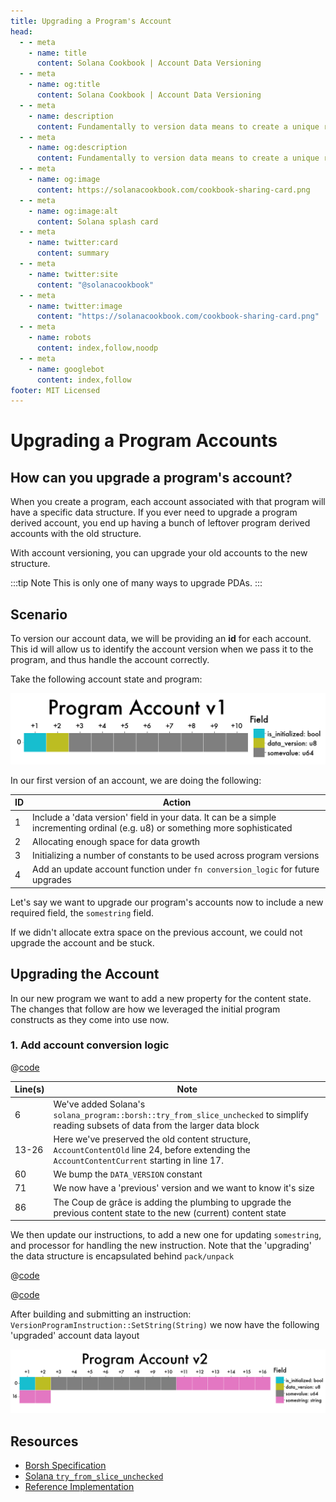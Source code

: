```yaml
---
title: Upgrading a Program's Account
head:
  - - meta
    - name: title
      content: Solana Cookbook | Account Data Versioning
  - - meta
    - name: og:title
      content: Solana Cookbook | Account Data Versioning
  - - meta
    - name: description
      content: Fundamentally to version data means to create a unique reference for a collection of data. This reference can take the form of a query, an ID, or also commonly a datetime identifier. Learn about Serialization and more Ingredients for your dish at The Solana cookbook.
  - - meta
    - name: og:description
      content: Fundamentally to version data means to create a unique reference for a collection of data. This reference can take the form of a query, an ID, or also commonly a datetime identifier. Learn about Serialization and more Ingredients for your dish at The Solana cookbook.
  - - meta
    - name: og:image
      content: https://solanacookbook.com/cookbook-sharing-card.png
  - - meta
    - name: og:image:alt
      content: Solana splash card
  - - meta
    - name: twitter:card
      content: summary
  - - meta
    - name: twitter:site
      content: "@solanacookbook"
  - - meta
    - name: twitter:image
      content: "https://solanacookbook.com/cookbook-sharing-card.png"
  - - meta
    - name: robots
      content: index,follow,noodp
  - - meta
    - name: googlebot
      content: index,follow
footer: MIT Licensed
---
```


# Upgrading a Program Accounts

## How can you upgrade a program's account?

When you create a program, each account associated with that
program will have a specific data structure. If you ever need
to upgrade a program derived account, you end up having a bunch
of leftover program derived accounts with the old structure.

With account versioning, you can upgrade your old accounts to
the new structure.

:::tip Note
This is only one of many ways to upgrade PDAs.
:::

## Scenario

To version our account data, we will be providing an **id** for each
account. This id will allow us to identify the account version when
we pass it to the program, and thus handle the account correctly.

Take the following account state and program:

<img src="./pav1.png" alt="Program Account v1">

<SolanaCodeGroup>
  <SolanaCodeGroupItem title="Account" active>

  <template v-slot:default>

@[code](@/code/data-versioning/account-v1.en.rs)

  </template>

  <template v-slot:preview>

@[code](@/code/data-versioning/account-v1.preview.en.rs)

  </template>

  </SolanaCodeGroupItem>

<SolanaCodeGroupItem title="Instruction" active>

  <template v-slot:default>

@[code](@/code/data-versioning/rust.instruction.en.rs)

  </template>

  <template v-slot:preview>

@[code](@/code/data-versioning/rust.instruction.preview.en.rs)

  </template>

  </SolanaCodeGroupItem>

<SolanaCodeGroupItem title="Processor" active>

  <template v-slot:default>

@[code](@/code/data-versioning/rust.processor.en.rs)

  </template>

  <template v-slot:preview>

@[code](@/code/data-versioning/rust.processor.preview.en.rs)

  </template>

  </SolanaCodeGroupItem>

</SolanaCodeGroup>

In our first version of an account, we are doing the following:

| ID | Action |
| - | - |
|1| Include a 'data version' field in your data. It can be a simple incrementing ordinal (e.g. u8) or something more sophisticated
|2| Allocating enough space for data growth
|3| Initializing a number of constants to be used across program versions
|4| Add an update account function under `fn conversion_logic` for future upgrades

Let's say we want to upgrade our program's accounts now to include
a new required field, the `somestring` field.

If we didn't allocate extra space on the previous account, we could
not upgrade the account and be stuck.

## Upgrading the Account

In our new program we want to add a new property for the content state.
The changes that follow are how we leveraged the initial program
constructs as they come into use now.

### 1. Add account conversion logic

<CodeGroup>
  <CodeGroupItem title="Account">

@[code](@/code/data-versioning/rust.account_state1.en.rs)

  </CodeGroupItem>
</CodeGroup>

| Line(s) | Note |
| ------- | - |
| 6 | We've added Solana's `solana_program::borsh::try_from_slice_unchecked` to simplify reading subsets of data from the larger data block
| 13-26| Here we've preserved the old content structure, `AccountContentOld` line 24, before extending the `AccountContentCurrent` starting in line 17.
| 60 | We bump the `DATA_VERSION` constant
| 71 | We now have a 'previous' version and we want to know it's size
| 86 | The Coup de grâce is adding the plumbing to upgrade the previous content state to the new (current) content state

We then update our instructions, to add a new one for updating `somestring`, and processor for handling the new instruction. Note that the 'upgrading' the data structure is encapsulated behind `pack/unpack`

<CodeGroup>
  <CodeGroupItem title="Instruction">

@[code](@/code/data-versioning/rust.instruction1.en.rs)

  </CodeGroupItem>

  <CodeGroupItem title="Processor">

@[code](@/code/data-versioning/rust.processor1.en.rs)

  </CodeGroupItem>
</CodeGroup>

After building and submitting an instruction: `VersionProgramInstruction::SetString(String)` we now have the following 'upgraded' account data layout

<img src="./pav2.png" alt="Program Account v2">

## Resources

* [Borsh Specification](https://borsh.io/)
* [Solana `try_from_slice_unchecked`](https://github.com/solana-labs/solana/blob/master/sdk/program/src/borsh.rs#L67)
* [Reference Implementation](https://github.com/FrankC01/versioning-solana)